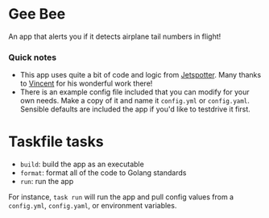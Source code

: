 # Gee Bee
An app that alerts you if it detects airplane tail numbers in flight!

### Quick notes
- This app uses quite a bit of code and logic from [Jetspotter](https://github.com/vvanouytsel/jetspotter). Many thanks to [Vincent](https://github.com/vvanouytsel) for his wonderful work there!
- There is an example config file included that you can modify for your own needs. Make a copy of it and name it `config.yml` or `config.yaml`. Sensible defaults are included the app if you'd like to testdrive it first.

# Taskfile tasks
- `build`: build the app as an executable
- `format`: format all of the code to Golang standards
- `run`: run the app

For instance, `task run` will run the app and pull config values from a `config.yml`, `config.yaml`, or environment variables.
